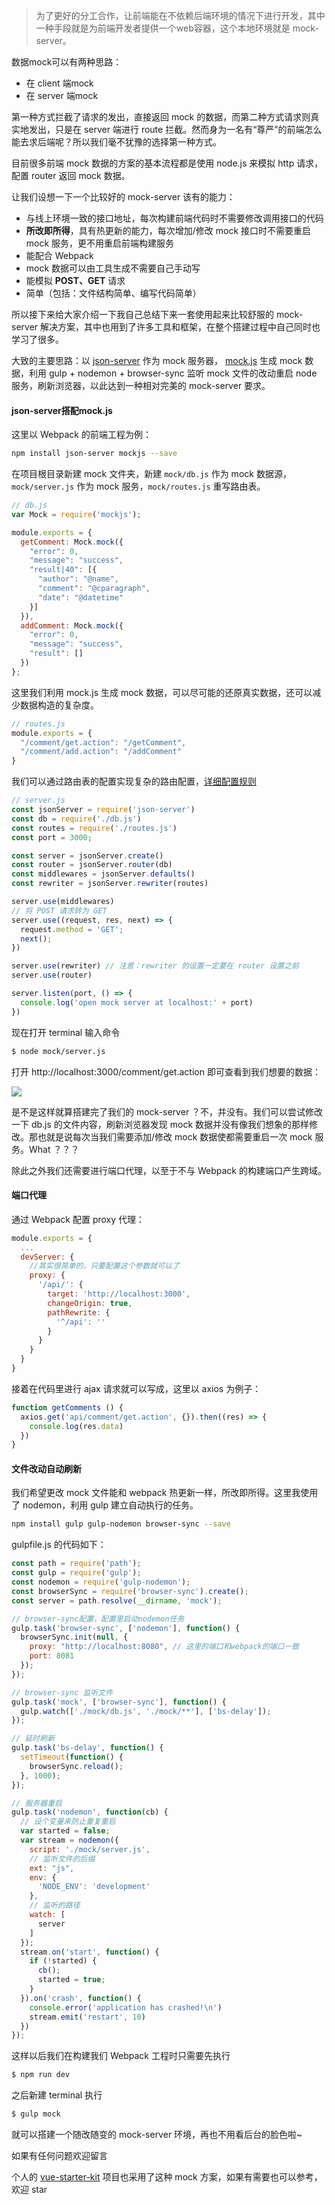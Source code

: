 > 为了更好的分工合作，让前端能在不依赖后端环境的情况下进行开发，其中一种手段就是为前端开发者提供一个web容器，这个本地环境就是 mock-server。

数据mock可以有两种思路：

* 在 client 端mock
* 在 server 端mock

第一种方式拦截了请求的发出，直接返回 mock 的数据，而第二种方式请求则真实地发出，只是在 server 端进行 route 拦截。然而身为一名有“尊严”的前端怎么能去求后端呢？所以我们毫不犹豫的选择第一种方式。

目前很多前端 mock 数据的方案的基本流程都是使用 node.js 来模拟 http 请求，配置 router 返回 mock 数据。

让我们设想一下一个比较好的 mock-server 该有的能力：

* 与线上环境一致的接口地址，每次构建前端代码时不需要修改调用接口的代码
* **所改即所得**，具有热更新的能力，每次增加/修改 mock 接口时不需要重启 mock 服务，更不用重启前端构建服务
* 能配合 Webpack
* mock 数据可以由工具生成不需要自己手动写
* 能模拟 **POST、GET** 请求
* 简单（包括：文件结构简单、编写代码简单）

所以接下来给大家介绍一下我自己总结下来一套使用起来比较舒服的 mock-server 解决方案，其中也用到了许多工具和框架，在整个搭建过程中自己同时也学习了很多。

大致的主要思路：以 [json-server](https://github.com/typicode/json-server) 作为 mock 服务器， [mock.js](http://mockjs.com/) 生成 mock 数据，利用 gulp + nodemon + browser-sync 监听 mock 文件的改动重启 node 服务，刷新浏览器，以此达到一种相对完美的 mock-server 要求。

#### json-server搭配mock.js

这里以 Webpack 的前端工程为例：

```bash
npm install json-server mockjs --save
```

在项目根目录新建 mock 文件夹，新建 `mock/db.js` 作为 mock 数据源，`mock/server.js` 作为 mock 服务，`mock/routes.js` 重写路由表。

```javascript
// db.js
var Mock = require('mockjs');

module.exports = {
  getComment: Mock.mock({
    "error": 0,
    "message": "success",
    "result|40": [{
      "author": "@name",
      "comment": "@cparagraph",
      "date": "@datetime"
    }]
  }),
  addComment: Mock.mock({
    "error": 0,
    "message": "success",
    "result": []
  })
};
```

这里我们利用 mock.js 生成 mock 数据，可以尽可能的还原真实数据，还可以减少数据构造的复杂度。

```javascript
// routes.js
module.exports = {
  "/comment/get.action": "/getComment",
  "/comment/add.action": "/addComment"
}
```

我们可以通过路由表的配置实现复杂的路由配置，[详细配置规则](https://github.com/typicode/json-server#add-custom-routes)


```javascript
// server.js
const jsonServer = require('json-server')
const db = require('./db.js')
const routes = require('./routes.js')
const port = 3000;

const server = jsonServer.create()
const router = jsonServer.router(db)
const middlewares = jsonServer.defaults()
const rewriter = jsonServer.rewriter(routes)

server.use(middlewares)
// 将 POST 请求转为 GET
server.use((request, res, next) => {
  request.method = 'GET';
  next();
})

server.use(rewriter) // 注意：rewriter 的设置一定要在 router 设置之前
server.use(router)

server.listen(port, () => {
  console.log('open mock server at localhost:' + port)
})
```

现在打开 terminal 输入命令

```bash
$ node mock/server.js
```

打开 http://localhost:3000/comment/get.action 即可查看到我们想要的数据：

![](http://ww3.sinaimg.cn/large/006tNc79gy1fg74g54gx5j31kw0f046l.jpg)

是不是这样就算搭建完了我们的 mock-server ？不，并没有。我们可以尝试修改一下 db.js 的文件内容，刷新浏览器发现 mock 数据并没有像我们想象的那样修改。那也就是说每次当我们需要添加/修改 mock 数据使都需要重启一次 mock 服务。What ？？？

除此之外我们还需要进行端口代理，以至于不与 Webpack 的构建端口产生跨域。

#### 端口代理

通过 Webpack 配置 proxy 代理：

```javascript
module.exports = {
  ...
  devServer: {  
    //其实很简单的，只要配置这个参数就可以了  
    proxy: {  
      '/api/': {  
        target: 'http://localhost:3000',
  	    changeOrigin: true,
        pathRewrite: {
          '^/api': ''
        }
      }
    }
  } 
}
```

接着在代码里进行 ajax 请求就可以写成，这里以 axios 为例子：

```javascript
function getComments () {
  axios.get('api/comment/get.action', {}).then((res) => {
    console.log(res.data)
  })
}
```

#### 文件改动自动刷新

我们希望更改 mock 文件能和 webpack 热更新一样，所改即所得。这里我使用了 nodemon，利用 gulp 建立自动执行的任务。

```bash
npm install gulp gulp-nodemon browser-sync --save
```

gulpfile.js 的代码如下：

```javascript
const path = require('path');
const gulp = require('gulp');
const nodemon = require('gulp-nodemon');
const browserSync = require('browser-sync').create();
const server = path.resolve(__dirname, 'mock');

// browser-sync配置，配置里启动nodemon任务
gulp.task('browser-sync', ['nodemon'], function() {
  browserSync.init(null, {
    proxy: "http://localhost:8080", // 这里的端口和webpack的端口一致
    port: 8081
  });
});

// browser-sync 监听文件
gulp.task('mock', ['browser-sync'], function() {
  gulp.watch(['./mock/db.js', './mock/**'], ['bs-delay']);
});

// 延时刷新
gulp.task('bs-delay', function() {
  setTimeout(function() {
    browserSync.reload();
  }, 1000);
});

// 服务器重启
gulp.task('nodemon', function(cb) {
  // 设个变量来防止重复重启
  var started = false;
  var stream = nodemon({
    script: './mock/server.js',
    // 监听文件的后缀
    ext: "js",
    env: {
      'NODE_ENV': 'development'
    },
    // 监听的路径
    watch: [
      server
    ]
  });
  stream.on('start', function() {
    if (!started) {
      cb();
      started = true;
    }
  }).on('crash', function() {
    console.error('application has crashed!\n')
    stream.emit('restart', 10)
  })
});
```

这样以后我们在构建我们 Webpack 工程时只需要先执行

```bash
$ npm run dev
```

之后新建 terminal 执行

```bash
$ gulp mock
```

就可以搭建一个随改随变的 mock-server 环境，再也不用看后台的脸色啦~

如果有任何问题欢迎留言

个人的 [vue-starter-kit](https://github.com/yanm1ng/vue-starter-kit) 项目也采用了这种 mock 方案，如果有需要也可以参考，欢迎 star 